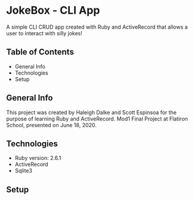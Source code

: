 # JokeBox - CLI App
A simple CLI CRUD app created with Ruby and ActiveRecord that allows a user to interact with silly jokes!

## Table of Contents
* General Info
* Technologies
* Setup

## General Info
This project was created by Haleigh Dalke and Scott Espinsoa for the purpose of learning Ruby and ActiveRecord. Mod1 Final Project at Flatiron School, presented on June 18, 2020.

## Technologies
* Ruby version: 2.6.1
* ActiveRecord
* Sqlite3

## Setup


